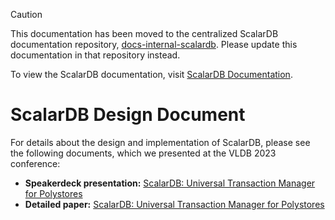 > [!CAUTION]
> 
> This documentation has been moved to the centralized ScalarDB documentation repository, [docs-internal-scalardb](https://github.com/scalar-labs/docs-internal-scalardb). Please update this documentation in that repository instead.
> 
> To view the ScalarDB documentation, visit [ScalarDB Documentation](https://scalardb.scalar-labs.com/docs/).

# ScalarDB Design Document

For details about the design and implementation of ScalarDB, please see the following documents, which we presented at the VLDB 2023 conference:

- **Speakerdeck presentation:** [ScalarDB: Universal Transaction Manager for Polystores](https://speakerdeck.com/scalar/scalardb-universal-transaction-manager-for-polystores-vldb23)
- **Detailed paper:** [ScalarDB: Universal Transaction Manager for Polystores](https://www.vldb.org/pvldb/vol16/p3768-yamada.pdf)
